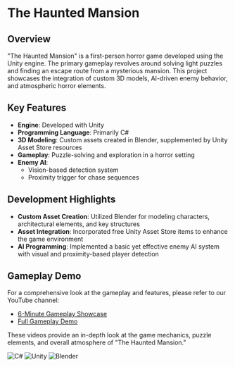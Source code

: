 # The Haunted Mansion

## Overview

"The Haunted Mansion" is a first-person horror game developed using the Unity engine. The primary gameplay revolves around solving light puzzles and finding an escape route from a mysterious mansion. This project showcases the integration of custom 3D models, AI-driven enemy behavior, and atmospheric horror elements.

## Key Features

- **Engine**: Developed with Unity
- **Programming Language**: Primarily C#
- **3D Modeling**: Custom assets created in Blender, supplemented by Unity Asset Store resources
- **Gameplay**: Puzzle-solving and exploration in a horror setting
- **Enemy AI**: 
  - Vision-based detection system
  - Proximity trigger for chase sequences

## Development Highlights

- **Custom Asset Creation**: Utilized Blender for modeling characters, architectural elements, and key structures
- **Asset Integration**: Incorporated free Unity Asset Store items to enhance the game environment
- **AI Programming**: Implemented a basic yet effective enemy AI system with visual and proximity-based player detection

## Gameplay Demo

For a comprehensive look at the gameplay and features, please refer to our YouTube channel:

- [6-Minute Gameplay Showcase](https://www.youtube.com/watch?v=ASIHpJSOrVQ)
- [Full Gameplay Demo](https://www.youtube.com/watch?v=kHJrSpBphtQ)

These videos provide an in-depth look at the game mechanics, puzzle elements, and overall atmosphere of "The Haunted Mansion."

![C#](https://img.shields.io/badge/-C%23-239120?style=flat-square&logo=c-sharp&logoColor=white) ![Unity](https://img.shields.io/badge/-Unity-000000?style=flat-square&logo=unity&logoColor=white) ![Blender](https://img.shields.io/badge/-Blender-F5792A?style=flat-square&logo=blender&logoColor=white)
